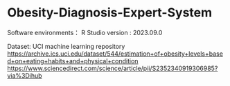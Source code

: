 # Obesity-Diagnosis-Expert-System

Software environments：
  R Studio version : 2023.09.0

Dataset: UCI machine learning repository
  https://archive.ics.uci.edu/dataset/544/estimation+of+obesity+levels+based+on+eating+habits+and+physical+condition
  https://www.sciencedirect.com/science/article/pii/S2352340919306985?via%3Dihub





